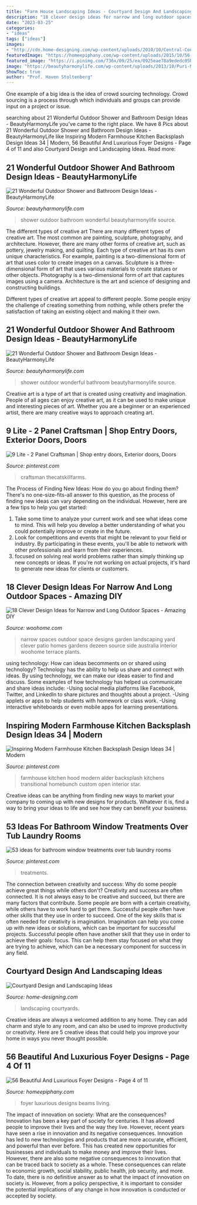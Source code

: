 ```yaml
---
title: "Farm House Landscaping Ideas - Courtyard Design And Landscaping Ideas"
description: "18 clever design ideas for narrow and long outdoor spaces"
date: "2023-03-25"
categories:
- "ideas"
tags: ["ideas"]
images:
- "http://cdn.home-designing.com/wp-content/uploads/2010/10/Central-Courtyard-beautiful-designs-by-Zorrodesigns.jpg"
featuredImage: "https://homeepiphany.com/wp-content/uploads/2015/10/56-Beautiful-And-Luxurious-Foyer-Designs-19.jpg"
featured_image: "https://i.pinimg.com/736x/09/25/ea/0925eae78a9ededc05b09a5d3902d4f9.jpg"
image: "https://beautyharmonylife.com/wp-content/uploads/2013/10/Puri-Mangga-Outdoor-Shower.jpg"
ShowToc: true
author: "Prof. Haven Stoltenberg"
---
```



One example of a big idea is the idea of crowd sourcing technology. Crowd sourcing is a process through which individuals and groups can provide input on a project or issue.

	

		
searching about 21 Wonderful Outdoor Shower and Bathroom Design Ideas - BeautyHarmonyLife you've came to the right place. We have 8 Pics about 21 Wonderful Outdoor Shower and Bathroom Design Ideas - BeautyHarmonyLife like Inspiring Modern Farmhouse Kitchen Backsplash Design Ideas 34 | Modern, 56 Beautiful And Luxurious Foyer Designs - Page 4 of 11 and also Courtyard Design and Landscaping Ideas. Read more:
		
    
## 21 Wonderful Outdoor Shower And Bathroom Design Ideas - BeautyHarmonyLife

<img loading=lazy src="https://beautyharmonylife.com/wp-content/uploads/2013/10/Puri-Mangga-Outdoor-Shower.jpg" onerror="this.onerror=null;this.src='https://tse1.mm.bing.net/th?id=OIP.QK-0Yad32DwXvniYEiSdqgHaLH&amp;pid=15.1';" alt="21 Wonderful Outdoor Shower and Bathroom Design Ideas - BeautyHarmonyLife">

_Source: beautyharmonylife.com_

>shower outdoor bathroom wonderful beautyharmonylife source. 

	

The different types of creative art
There are many different types of creative art. The most common are painting, sculpture, photography, and architecture. However, there are many other forms of creative art, such as pottery, jewelry making, and quilting.
Each type of creative art has its own unique characteristics. For example, painting is a two-dimensional form of art that uses color to create images on a canvas. Sculpture is a three-dimensional form of art that uses various materials to create statues or other objects. Photography is a two-dimensional form of art that captures images using a camera. Architecture is the art and science of designing and constructing buildings.

Different types of creative art appeal to different people. Some people enjoy the challenge of creating something from nothing, while others prefer the satisfaction of taking an existing object and making it their own.

    
## 21 Wonderful Outdoor Shower And Bathroom Design Ideas - BeautyHarmonyLife

<img loading=lazy src="https://beautyharmonylife.com/wp-content/uploads/2013/10/4f4b317fb94ab.jpg" onerror="this.onerror=null;this.src='https://tse3.mm.bing.net/th?id=OIP.hkbEkrtD6laufFW0J3wJYQHaLI&amp;pid=15.1';" alt="21 Wonderful Outdoor Shower and Bathroom Design Ideas - BeautyHarmonyLife">

_Source: beautyharmonylife.com_

>shower outdoor wonderful bathroom beautyharmonylife source. 

	

Creative art is a type of art that is created using creativity and imagination. People of all ages can enjoy creative art, as it can be used to make unique and interesting pieces of art. Whether you are a beginner or an experienced artist, there are many creative ways to approach creating art.

    
## 9 Lite - 2 Panel Craftsman | Shop Entry Doors, Exterior Doors, Doors

<img loading=lazy src="https://i.pinimg.com/736x/d9/ca/74/d9ca74f7df93cfc484a721ed68544ed1--exterior-doors-front-doors.jpg" onerror="this.onerror=null;this.src='https://tse4.mm.bing.net/th?id=OIP.VfSinWURxrbVh9MKT-JEwwHaLI&amp;pid=15.1';" alt="9 Lite - 2 Panel Craftsman | Shop entry doors, Exterior doors, Doors">

_Source: pinterest.com_

>craftsman thecatskillfarms. 

	

The Process of Finding New Ideas: How do you go about finding them?
There's no one-size-fits-all answer to this question, as the process of finding new ideas can vary depending on the individual. However, here are a few tips to help you get started: 
1. Take some time to analyze your current work and see what ideas come to mind. This will help you develop a better understanding of what you could potentially improve or create in the future. 
2. Look for competitions and events that might be relevant to your field or industry. By participating in these events, you'll be able to network with other professionals and learn from their experiences. 
3. focused on solving real world problems rather than simply thinking up new concepts or ideas. If you're not working on actual projects, it's hard to generate new ideas for clients or customers. 

    
## 18 Clever Design Ideas For Narrow And Long Outdoor Spaces - Amazing DIY

<img loading=lazy src="http://www.woohome.com/wp-content/uploads/2015/03/narrow-space-designs-woohome-18.jpg" onerror="this.onerror=null;this.src='https://tse1.mm.bing.net/th?id=OIP.PjdJzRPvTU0llO0Z56503wHaLH&amp;pid=15.1';" alt="18 Clever Design Ideas for Narrow and Long Outdoor Spaces - Amazing DIY">

_Source: woohome.com_

>narrow spaces outdoor space designs garden landscaping yard clever patio homes gardens dezeen source side australia interior woohome terrace plants. 

	

using technology: How can ideas becomments on or shared using technology?
Technology has the ability to help us share and connect with ideas. By using technology, we can make our ideas easier to find and discuss. Some examples of how technology has helped us communicate and share ideas include: 
-Using social media platforms like Facebook, Twitter, and LinkedIn to share pictures and thoughts about a project. 
-Using applets or apps to help students with homework or class work. 
-Using interactive whiteboards or even mobile apps for learning presentations.

    
## Inspiring Modern Farmhouse Kitchen Backsplash Design Ideas 34 | Modern

<img loading=lazy src="https://i.pinimg.com/736x/09/25/ea/0925eae78a9ededc05b09a5d3902d4f9.jpg" onerror="this.onerror=null;this.src='https://tse1.mm.bing.net/th?id=OIP.k5FaS4fVgxzg0QAiLKzWagHaKz&amp;pid=15.1';" alt="Inspiring Modern Farmhouse Kitchen Backsplash Design Ideas 34 | Modern">

_Source: pinterest.com_

>farmhouse kitchen hood modern alder backsplash kitchens transitional homebunch custom open interior star. 

	

Creative ideas can be anything from finding new ways to market your company to coming up with new designs for products. Whatever it is, find a way to bring your ideas to life and see how they can benefit your business.

    
## 53 Ideas For Bathroom Window Treatments Over Tub Laundry Rooms

<img loading=lazy src="https://i.pinimg.com/736x/28/2d/58/282d58a59a6b6f6c35a215f8dd588888.jpg" onerror="this.onerror=null;this.src='https://tse3.mm.bing.net/th?id=OIP.-g97YKSJ9nH8kS7SQKJ7gwAAAA&amp;pid=15.1';" alt="53 ideas for bathroom window treatments over tub laundry rooms">

_Source: pinterest.com_

>treatments. 

	

The connection between creativity and success: Why do some people achieve great things while others don't?
Creativity and success are often connected. It is not always easy to be creative and succeed, but there are many factors that contribute. Some people are born with a certain creativity, while others have to work hard to get there. Successful people often have other skills that they use in order to succeed. One of the key skills that is often needed for creativity is imagination. Imagination can help you come up with new ideas or solutions, which can be important for successful projects. Successful people often have another skill that they use in order to achieve their goals: focus. This can help them stay focused on what they are trying to achieve, which can be a necessary component for success in any field.

    
## Courtyard Design And Landscaping Ideas

<img loading=lazy src="http://cdn.home-designing.com/wp-content/uploads/2010/10/Central-Courtyard-beautiful-designs-by-Zorrodesigns.jpg" onerror="this.onerror=null;this.src='https://tse2.mm.bing.net/th?id=OIP.00AVED_9FoX5MxL9r3ZxVgHaLH&amp;pid=15.1';" alt="Courtyard Design and Landscaping Ideas">

_Source: home-designing.com_

>landscaping courtyards. 

	

Creative ideas are always a welcomed addition to any home. They can add charm and style to any room, and can also be used to improve productivity or creativity. Here are 5 creative ideas that could help you improve your home in ways you never thought possible.

    
## 56 Beautiful And Luxurious Foyer Designs - Page 4 Of 11

<img loading=lazy src="https://homeepiphany.com/wp-content/uploads/2015/10/56-Beautiful-And-Luxurious-Foyer-Designs-19.jpg" onerror="this.onerror=null;this.src='https://tse3.mm.bing.net/th?id=OIP.6VFW1-DLjicUEQfnFDAdbAHaLJ&amp;pid=15.1';" alt="56 Beautiful And Luxurious Foyer Designs - Page 4 of 11">

_Source: homeepiphany.com_

>foyer luxurious designs beams living. 

	

The impact of innovation on society: What are the consequences?
Innovation has been a key part of society for centuries. It has allowed people to improve their lives and the way they live. However, recent years have seen a rise in innovation and its negative consequences. Innovation has led to new technologies and products that are more accurate, efficient, and powerful than ever before. This has created new opportunities for businesses and individuals to make money and improve their lives. However, there are also some negative consequences to innovation that can be traced back to society as a whole. These consequences can relate to economic growth, social stability, public health, job security, and more. To date, there is no definitive answer as to what the impact of innovation on society is. However, from a policy perspective, it is important to consider the potential implications of any change in how innovation is conducted or accepted by society.

